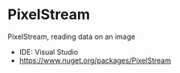 # PixelStream
PixelStream, reading data on an image
* IDE: Visual Studio
* https://www.nuget.org/packages/PixelStream
